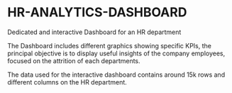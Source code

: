 # HR-ANALYTICS-DASHBOARD
Dedicated and interactive Dashboard for an HR department

The Dashboard includes different graphics showing specific KPIs,  the principal objective is to display useful insights of the company employees, focused on the attrition of each departments. 

The data used for the interactive dashboard contains around 15k rows and different columns on the HR department.

